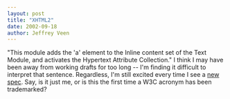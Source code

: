 ```yaml
---
layout: post
title: "XHTML2"
date: 2002-09-18
author: Jeffrey Veen
---
```

"This module adds the 'a' element to the Inline content set of the Text Module, and activates the Hypertext Attribute Collection." I think I may have been away from working drafts for too long -- I'm finding it difficult to interpret that sentence. Regardless, I'm still excited every time I see a <a href="http://www.w3.org/TR/xhtml2/">new spec</a>. Say, is it just me, or is this the first time a W3C acronym has been trademarked?

